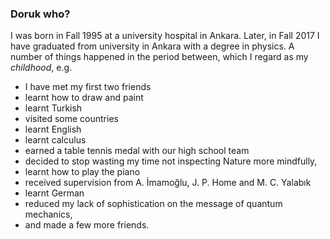 ### Doruk who?

I was born in Fall 1995 at a university hospital in Ankara. Later, in Fall 2017 I have graduated from university in Ankara with a degree in physics. A number of things happened in the period between, which I regard as my _childhood_, e.g.
* I have met my first two friends
* learnt how to draw and paint
* learnt Turkish
* visited some countries
* learnt English
* learnt calculus
* earned a table tennis medal with our high school team
* decided to stop wasting my time not inspecting Nature more mindfully,
* learnt how to play the piano
* received supervision from A. İmamoğlu, J. P. Home and M. C. Yalabık
* learnt German
* reduced my lack of sophistication on the message of quantum mechanics,
* and made a few more friends.
